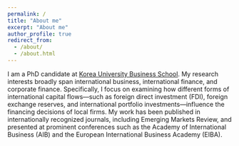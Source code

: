 ```yaml
---
permalink: /
title: "About me"
excerpt: "About me"
author_profile: true
redirect_from: 
  - /about/
  - /about.html
---
```


I am a PhD candidate at [Korea University Business School](https://biz.korea.ac.kr/main/main.html). My research interests broadly span international business, international finance, and corporate finance. Specifically, I focus on examining how different forms of international capital flows—such as foreign direct investment (FDI), foreign exchange reserves, and international portfolio investments—influence the financing decisions of local firms. My work has been published in internationally recognized journals, including Emerging Markets Review, and presented at prominent conferences such as the Academy of International Business (AIB) and the European International Business Academy (EIBA).




